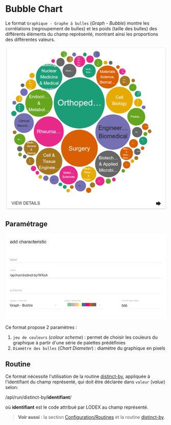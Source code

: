 # Bubble Chart

Le format `Graphique - Graphe à bulles` \(_Graph - Bubble_\) montre les corrélations \(regroupement de bulles\) et les poids \(taille des bulles\) des différents éléments du champ représenté, montrant ainsi les proportions des différentes valeurs.

![Exemple de Bubble Chart](../../../.gitbook/assets/formatbubblechart.png)

## Paramétrage

![](../../../.gitbook/assets/formatbubblechartparameters.png)

Ce format propose 2 paramètres :

1. `jeu de couleurs` \(_colour scheme_\) : permet de choisir les couleurs du graphique à partir d'une série de palettes prédéfinies
2. `Diamètre des bulles` \(_Chart Diameter_\) : diamètre du graphique en pixels

## Routine

Ce format nécessite l'utilisation de la routine [distinct-by](../../../configuration/routines/distinctby.md), appliquée à l'identifiant du champ représenté, qui doit être déclarée dans `valeur` \(_value_\) selon:

/api/run/distinct-by/**identifiant**/

où **identifiant** est le code attribué par LODEX au champ représenté.

> **Voir aussi** : la section [Configuration/Routines](../../../configuration/routines/) et la routine [distinct-by](../../../configuration/routines/distinctby.md).

